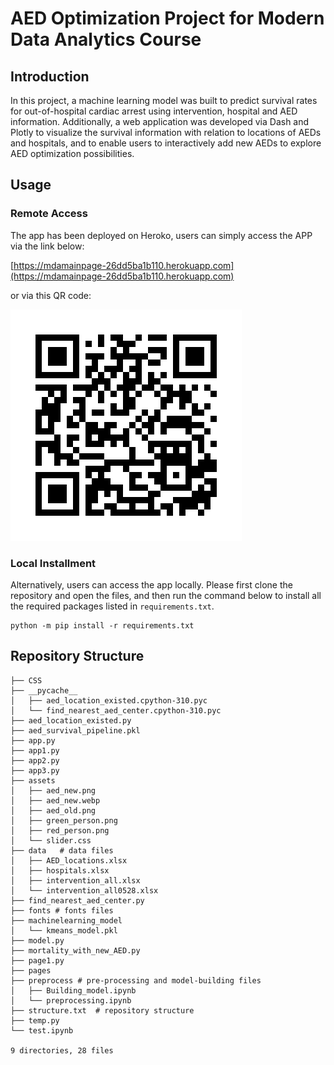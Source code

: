 # AED Optimization Project for Modern Data Analytics Course
## Introduction
In this project, a machine learning model was built to predict survival rates for out-of-hospital cardiac arrest using intervention, hospital and AED information. Additionally, a web application was developed via Dash and Plotly to visualize the survival information with relation to locations of AEDs and hospitals, and to enable users to interactively add new AEDs to explore AED optimization possibilities.
## Usage
### Remote Access
The app has been deployed on Heroko, users can simply access the APP via the link below:

[https://mdamainpage-26dd5ba1b110.herokuapp.com](https://mdamainpage-26dd5ba1b110.herokuapp.com)

or via this QR code:

![QR Code](assets/heroku_app_qr.png)


### Local Installment
Alternatively, users can access the app locally. Please first clone the repository and open the files, and then run the command below to install all the required packages listed in `requirements.txt`.
```
python -m pip install -r requirements.txt
```
## Repository Structure
```
├── CSS
├── __pycache__
│   ├── aed_location_existed.cpython-310.pyc
│   └── find_nearest_aed_center.cpython-310.pyc
├── aed_location_existed.py
├── aed_survival_pipeline.pkl
├── app.py
├── app1.py
├── app2.py
├── app3.py
├── assets 
│   ├── aed_new.png
│   ├── aed_new.webp
│   ├── aed_old.png
│   ├── green_person.png
│   ├── red_person.png
│   └── slider.css
├── data   # data files
│   ├── AED_locations.xlsx
│   ├── hospitals.xlsx
│   ├── intervention_all.xlsx
│   └── intervention_all0528.xlsx
├── find_nearest_aed_center.py
├── fonts # fonts files
├── machinelearning_model 
│   └── kmeans_model.pkl
├── model.py 
├── mortality_with_new_AED.py 
├── page1.py 
├── pages 
├── preprocess # pre-processing and model-building files
│   ├── Building_model.ipynb
│   └── preprocessing.ipynb
├── structure.txt  # repository structure
├── temp.py
└── test.ipynb

9 directories, 28 files
```

